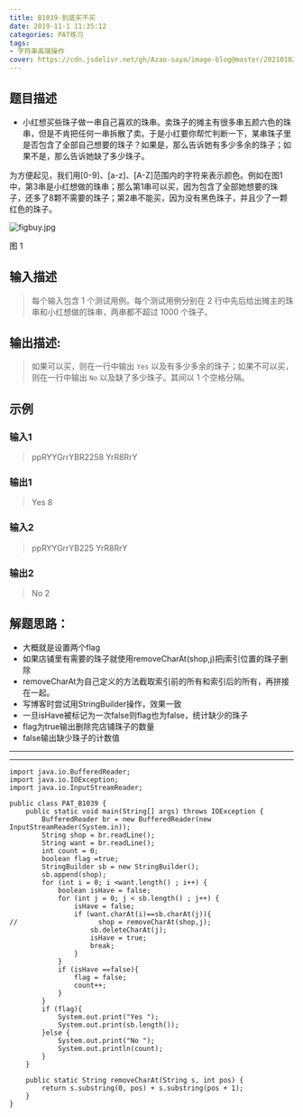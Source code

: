 ```yaml
---
title: B1039-到底买不买
date: 2019-11-1 11:35:12 
categories: PAT练习
tags:
- 字符串高端操作
cover: https://cdn.jsdelivr.net/gh/Azao-saya/image-blog@master/20210102/id=66095083.46m18zruic60.png
---
```


## 题目描述 <!--more-->

-   小红想买些珠子做一串自己喜欢的珠串。卖珠子的摊主有很多串五颜六色的珠串，但是不肯把任何一串拆散了卖。于是小红要你帮忙判断一下，某串珠子里是否包含了全部自己想要的珠子？如果是，那么告诉她有多少多余的珠子；如果不是，那么告诉她缺了多少珠子。

  为方便起见，我们用[0-9]、[a-z]、[A-Z]范围内的字符来表示颜色。例如在图1中，第3串是小红想做的珠串；那么第1串可以买，因为包含了全部她想要的珠子，还多了8颗不需要的珠子；第2串不能买，因为没有黑色珠子，并且少了一颗红色的珠子。

  ![figbuy.jpg](https://images.ptausercontent.com/b7e2ffa6-8819-436d-ad79-a41263abe914.jpg)

  图 1

## 输入描述

>每个输入包含 1 个测试用例。每个测试用例分别在 2 行中先后给出摊主的珠串和小红想做的珠串，两串都不超过 1000 个珠子。 

## 输出描述:

>如果可以买，则在一行中输出 `Yes` 以及有多少多余的珠子；如果不可以买，则在一行中输出 `No` 以及缺了多少珠子。其间以 1 个空格分隔。  

## 示例

### 输入1

> ppRYYGrrYBR2258
> YrR8RrY

### 输出1

> Yes 8

### 输入2

> ppRYYGrrYB225
> YrR8RrY

### 输出2

> No 2

## 解题思路：

-  大概就是设置两个flag
-  如果店铺里有需要的珠子就使用removeCharAt(shop,j)把j索引位置的珠子删除
-  removeCharAt为自己定义的方法截取索引前的所有和索引后的所有，再拼接在一起。
-  写博客时尝试用StringBuilder操作，效果一致
-  一旦isHave被标记为一次false则flag也为false，统计缺少的珠子
-  flag为true输出删除完店铺珠子的数量
-  false输出缺少珠子的计数值

---

-----

```
import java.io.BufferedReader;
import java.io.IOException;
import java.io.InputStreamReader;

public class PAT_B1039 {
    public static void main(String[] args) throws IOException {
        BufferedReader br = new BufferedReader(new InputStreamReader(System.in));
        String shop = br.readLine();
        String want = br.readLine();
        int count = 0;
        boolean flag =true;
        StringBuilder sb = new StringBuilder();
        sb.append(shop);
        for (int i = 0; i <want.length() ; i++) {
            boolean isHave = false;
            for (int j = 0; j < sb.length() ; j++) {
                isHave = false;
                if (want.charAt(i)==sb.charAt(j)){
//                    shop = removeCharAt(shop,j);
                    sb.deleteCharAt(j);
                    isHave = true;
                    break;
                }
            }
            if (isHave ==false){
                flag = false;
                count++;
            }
        }
        if (flag){
            System.out.print("Yes ");
            System.out.print(sb.length());
        }else {
            System.out.print("No ");
            System.out.println(count);
        }
    }

    public static String removeCharAt(String s, int pos) {
        return s.substring(0, pos) + s.substring(pos + 1);
    }
}
```

